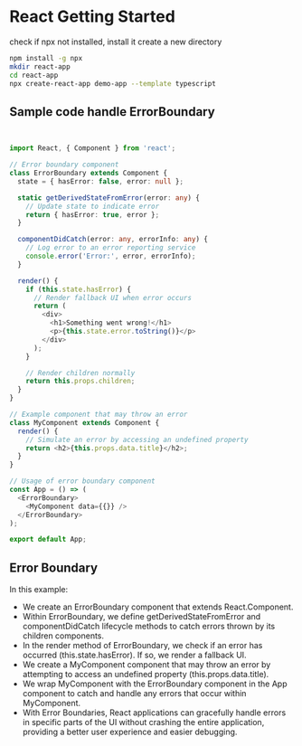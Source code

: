 
# React Getting Started

check if npx not installed, install it
create a new directory

```bash
npm install -g npx
mkdir react-app
cd react-app
npx create-react-app demo-app --template typescript
```

## Sample code handle ErrorBoundary
```typescript


import React, { Component } from 'react';

// Error boundary component
class ErrorBoundary extends Component {
  state = { hasError: false, error: null };

  static getDerivedStateFromError(error: any) {
    // Update state to indicate error
    return { hasError: true, error };
  }

  componentDidCatch(error: any, errorInfo: any) {
    // Log error to an error reporting service
    console.error('Error:', error, errorInfo);
  }

  render() {
    if (this.state.hasError) {
      // Render fallback UI when error occurs
      return (
        <div>
          <h1>Something went wrong!</h1>
          <p>{this.state.error.toString()}</p>
        </div>
      );
    }

    // Render children normally
    return this.props.children;
  }
}

// Example component that may throw an error
class MyComponent extends Component {
  render() {
    // Simulate an error by accessing an undefined property
    return <h2>{this.props.data.title}</h2>;
  }
}

// Usage of error boundary component
const App = () => (
  <ErrorBoundary>
    <MyComponent data={{}} />
  </ErrorBoundary>
);

export default App;
```

## Error Boundary

In this example:

* We create an ErrorBoundary component that extends React.Component.
* Within ErrorBoundary, we define getDerivedStateFromError and componentDidCatch lifecycle methods to catch errors thrown by its children components.
* In the render method of ErrorBoundary, we check if an error has occurred (this.state.hasError). If so, we render a fallback UI.
* We create a MyComponent component that may throw an error by attempting to access an undefined property (this.props.data.title).
* We wrap MyComponent with the ErrorBoundary component in the App component to catch and handle any errors that occur within MyComponent.
* With Error Boundaries, React applications can gracefully handle errors in specific parts of the UI without crashing the entire application, providing a better user experience and easier debugging.
  